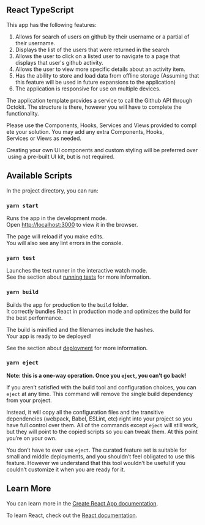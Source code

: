 ## React TypeScript

This app has the following features:

1. Allows for search of users on github by their username or a partial of their username. 
2. Displays the list of the users that were returned in the search
3. Allows the user to click on a listed user to navigate to a page that displays that user's github activity.
4. Allows the user to view more specific details about an activity item.
5. Has the ability to store and load data from offline storage (Assuming that this feature will be used in future expansions to the application)
6. The application is responsive for use on multiple devices.

The application template provides a service to call the Github API through Octokit. The structure is there, however you will have to complete the functionality.

Please use the Components, Hooks, Services and Views provided to complete your solution. You may add any extra Components, Hooks, Services or Views as needed.

Creating your own UI components and custom styling will be preferred over using a pre-built UI kit, but is not required.

## Available Scripts

In the project directory, you can run:

### `yarn start`

Runs the app in the development mode.\
Open [http://localhost:3000](http://localhost:3000) to view it in the browser.

The page will reload if you make edits.\
You will also see any lint errors in the console.

### `yarn test`

Launches the test runner in the interactive watch mode.\
See the section about [running tests](https://facebook.github.io/create-react-app/docs/running-tests) for more information.

### `yarn build`

Builds the app for production to the `build` folder.\
It correctly bundles React in production mode and optimizes the build for the best performance.

The build is minified and the filenames include the hashes.\
Your app is ready to be deployed!

See the section about [deployment](https://facebook.github.io/create-react-app/docs/deployment) for more information.

### `yarn eject`

**Note: this is a one-way operation. Once you `eject`, you can’t go back!**

If you aren’t satisfied with the build tool and configuration choices, you can `eject` at any time. This command will remove the single build dependency from your project.

Instead, it will copy all the configuration files and the transitive dependencies (webpack, Babel, ESLint, etc) right into your project so you have full control over them. All of the commands except `eject` will still work, but they will point to the copied scripts so you can tweak them. At this point you’re on your own.

You don’t have to ever use `eject`. The curated feature set is suitable for small and middle deployments, and you shouldn’t feel obligated to use this feature. However we understand that this tool wouldn’t be useful if you couldn’t customize it when you are ready for it.

## Learn More

You can learn more in the [Create React App documentation](https://facebook.github.io/create-react-app/docs/getting-started).

To learn React, check out the [React documentation](https://reactjs.org/).
